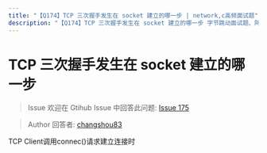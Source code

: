 ```yaml
---
title: "【Q174】TCP 三次握手发生在 socket 建立的哪一步 | network,c高频面试题"
description: "【Q174】TCP 三次握手发生在 socket 建立的哪一步 字节跳动面试题、阿里腾讯面试题、美团小米面试题。"
---
```


# TCP 三次握手发生在 socket 建立的哪一步

> Issue
> 欢迎在 Gtihub Issue 中回答此问题: [Issue 175](https://github.com/shfshanyue/Daily-Question/issues/175)

> Author
> 回答者: [changshou83](https://github.com/changshou83)

TCP Client调用connec()请求建立连接时
